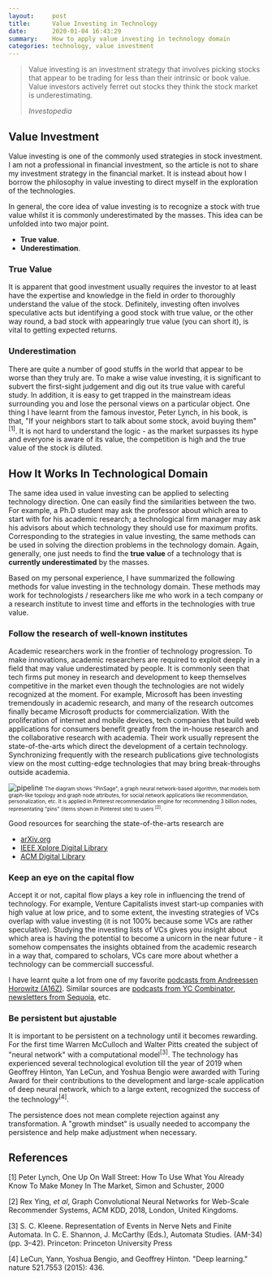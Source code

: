 ```yaml
---
layout:     post
title:      Value Investing in Technology
date:       2020-01-04 16:43:29
summary:    How to apply value investing in technology domain
categories: technology, value investment
---
```


<blockquote>
  <p>Value investing is an investment strategy that involves picking stocks that appear to be trading for less than their intrinsic or book value. Value investors actively ferret out stocks they think the stock market is underestimating.</p>
  <footer><cite title="Investopedia">Investopedia</cite></footer>
</blockquote>

## Value Investment

Value investing is one of the commonly used strategies in stock investment. I am not a professional in financial investment, so the article is not to share my investment strategy in the financial market. It is instead about how I borrow the philosophy in value investing to direct myself in the exploration of the technologies.

In general, the core idea of value investing is to recognize a stock with true value whilst it is commonly underestimated by the masses. This idea can be unfolded into two major point. 

* **True value**.
* **Underestimation**.

### True Value
It is apparent that good investment usually requires the investor to at least have the expertise and knowledge in the field in order to thoroughly understand the value of the stock. Definitely, investing often involves speculative acts but identifying a good stock with true value, or the other way round, a bad stock with appearingly true value (you can short it), is vital to getting expected returns. 

### Underestimation
There are quite a number of good stuffs in the world that appear to be worse than they truly are. To make a wise value investing, it is significant to subvert the first-sight judgement and dig out its true value with careful study. In addition, it is easy to get trapped in the mainstream ideas surrounding you and lose the personal views on a particular object. One thing I have learnt from the famous investor, Peter Lynch, in his book, is that, "If your neighbors start to talk about some stock, avoid buying them" <sup>[1]</sup>. It is not hard to understand the logic - as the market surpasses its hype and everyone is aware of its value, the competition is high and the true value of the stock is diluted. 

## How It Works In Technological Domain

The same idea used in value investing can be applied to selecting technology direction. One can easily find the similarities between the two. For example, a Ph.D student may ask the professor about which area to start with for his academic research; a technological firm manager may ask his advisors about which technology they should use for maximum profits. Corresponding to the strategies in value investing, the same methods can be used in solving the direction problems in the technology domain. Again, generally, one just needs to find the **true value** of a technology that is **currently underestimated** by the masses.

Based on my personal experience, I have summarized the following methods for value investing in the technology domain. These methods may work for technologists / researchers like me who work in a tech company or a research institute to invest time and efforts in the technologies with true value.

### Follow the research of well-known institutes

Academic researchers work in the frontier of technology progression. To make innovations, academic researchers are required to exploit deeply in a field that may value underestimated by people. It is commonly seen that tech firms put money in research and development to keep themselves competitive in the market even though the technologies are not widely recognized at the moment. For example, Microsoft has been investing tremendously in academic research, and many of the research outcomes finally became Microsoft products for commercialization. With the proliferation of internet and mobile devices, tech companies that build web applications for consumers benefit greatly from the in-house research and the collaborative research with academia. Their work usually represent the state-of-the-arts which direct the development of a certain technology. Synchronizing frequently with the research publications give technologists view on the most cutting-edge technologies that may bring break-throughs outside academia. 

![pipeline](https://yueguoguo.github.io/images/pinsage.png)
<font size="1">The diagram shows "PinSage", a graph neural network-based algorithm, that models both graph-like topology and graph node attributes, for social network applications like recommendation, personalization, etc. It is applied in Pinterest recommendation engine for recommending 3 billion nodes, representating "pins" (items shown in Pinterest site) to users <sup>[2]</sup>.</font>

Good resources for searching the state-of-the-arts research are

* [arXiv.org](https://arxiv.org/)
* [IEEE Xplore Digital Library](https://ieeexplore.ieee.org/Xplore/home.jsp)
* [ACM Digital Library](https://dl.acm.org/)

### Keep an eye on the capital flow

Accept it or not, capital flow plays a key role in influencing the trend of technology. For example, Venture Capitalists invest start-up companies with high value at low price, and to some extent, the investing strategies of VCs overlap with value investing (it is not 100% because some VCs are rather speculative). Studying the investing lists of VCs gives you insight about which area is having the potential to become a unicorn in the near future - it somehow compensates the insights obtained from the academic research in a way that, compared to scholars, VCs care more about whether a technology can be commerciall successful.  

I have learnt quite a lot from one of my favorite [podcasts from Andreessen Horowitz (A16Z)](https://a16z.com/2019/12/31/our-top-10-podcasts-of-2019/). Similar sources are [podcasts from YC Combinator](https://blog.ycombinator.com/category/podcast/), [newsletters from Sequoia](https://www.sequoiacap.com/newsletter), etc.

### Be persistent but ajustable

It is important to be persistent on a technology until it becomes rewarding. For the first time Warren McCulloch and Walter Pitts created the subject of "neural network" with a computational model<sup>[3]</sup>. The technology has experienced several technological evolution till the year of 2019 when Geoffrey Hinton, Yan LeCun, and Yoshua Bengio were awarded with Turing Award for their contributions to the development and large-scale application of deep neural network, which to a large extent, recognized the success of the technology<sup>[4]</sup>. 

The persistence does not mean complete rejection against any transformation. A "growth mindset" is usually needed to accompany the persistence and help make adjustment when necessary.

## References

[1] Peter Lynch, One Up On Wall Street: How To Use What You Already Know To Make Money In The Market, Simon and Schuster, 2000 

[2] Rex Ying, *et al*, Graph Convolutional Neural Networks for Web-Scale Recommender Systems, ACM KDD, 2018, London, United Kingdoms. 

[3] S. C. Kleene. Representation of Events in Nerve Nets and Finite Automata. In C. E. Shannon, J. McCarthy (Eds.), Automata Studies. (AM-34) (pp. 3–42). Princeton: Princeton University Press

[4] LeCun, Yann, Yoshua Bengio, and Geoffrey Hinton. "Deep learning." nature 521.7553 (2015): 436.

